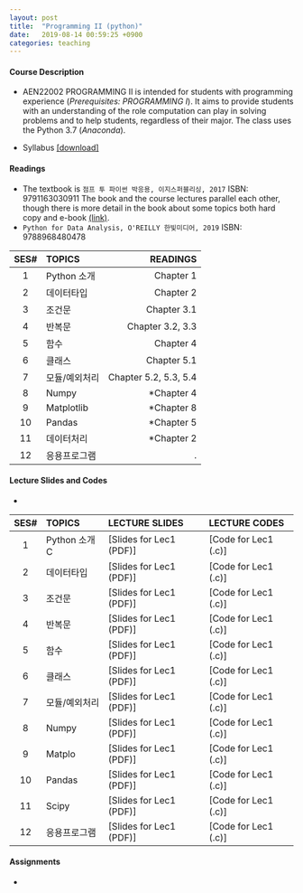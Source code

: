 ```yaml
---
layout: post
title:  "Programming II (python)"
date:   2019-08-14 00:59:25 +0900
categories: teaching
---
```

#### **Course Description**
- AEN22002 PROGRAMMING II is intended for students with programming experience (*Prerequisites: PROGRAMMING I*). It aims to provide students with an understanding of the role computation can play in solving problems and to help students, regardless of their major. The class uses the Python 3.7 (*Anaconda*).

- Syllabus [[download]][downsyl]


#### **Readings**
- The textbook is `점프 투 파이썬 박응용, 이지스퍼블리싱, 2017` ISBN: 9791163030911  The book and the course lectures parallel each other, though there is more detail in the book about some topics both hard copy and e-book [(link)](https://wikidocs.net/book/1).
- `Python for Data Analysis, O'REILLY 한빛미디어, 2019` ISBN: 9788968480478

|SES# | TOPICS | READINGS |
|:---:|:---|---:|
|1| Python 소개  | Chapter 1 |
|2| 데이터타입 | Chapter 2 |
|3| 조건문 | Chapter 3.1 |
|4| 반복문 | Chapter 3.2, 3.3 |
|5| 함수 | Chapter 4 |
|6| 클래스 | Chapter 5.1 |
|7| 모듈/예외처리 | Chapter 5.2, 5.3, 5.4 |
|8| Numpy | *Chapter 4 |
|9| Matplotlib | *Chapter 8 |
|10| Pandas | *Chapter 5 |
|11| 데이터처리 | *Chapter 2 |
|12| 응용프로그램 | . |


#### **Lecture Slides and Codes**
- 
|SES# | TOPICS | LECTURE SLIDES | LECTURE CODES |
|:---:|:---|:---|:---| 
|1| Python 소개C  | [Slides for Lec1 (PDF)] | [Code for Lec1 (.c)]|
|2| 데이터타입  | [Slides for Lec1 (PDF)] | [Code for Lec1 (.c)]|
|3| 조건문  | [Slides for Lec1 (PDF)] | [Code for Lec1 (.c)]|
|4| 반복문  | [Slides for Lec1 (PDF)] | [Code for Lec1 (.c)]|
|5| 함수  | [Slides for Lec1 (PDF)] | [Code for Lec1 (.c)]|
|6| 클래스  | [Slides for Lec1 (PDF)] | [Code for Lec1 (.c)]|
|7| 모듈/예외처리             | [Slides for Lec1 (PDF)] | [Code for Lec1 (.c)]|
|8| Numpy | [Slides for Lec1 (PDF)] | [Code for Lec1 (.c)]|
|9| Matplo  | [Slides for Lec1 (PDF)] | [Code for Lec1 (.c)]|
|10| Pandas | [Slides for Lec1 (PDF)] | [Code for Lec1 (.c)]|
|11| Scipy  | [Slides for Lec1 (PDF)] | [Code for Lec1 (.c)]|
|12| 응용프로그램 | [Slides for Lec1 (PDF)] | [Code for Lec1 (.c)]|

#### **Assignments**
-  

[downsyl]: <http://naver.com>
